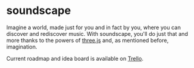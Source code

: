 # soundscape

Imagine a world, made just for you and in fact by you, where you can discover and rediscover music. With soundscape, you'll do just that and more thanks to the powers of [three.js](https://threejs.org/) and, as mentioned before, imagination.

Current roadmap and idea board is available on [Trello](https://trello.com/b/LDj5Xrwl/soundscape).
